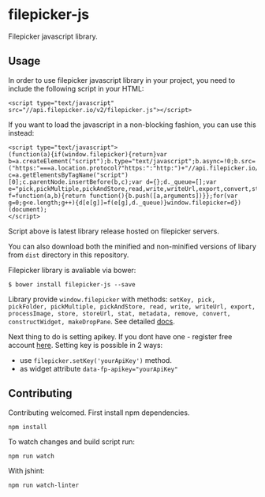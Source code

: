 # filepicker-js
Filepicker javascript library. 

## Usage

In order to use filepicker javascript library in your project, you need to include the following script in your HTML:

```
<script type="text/javascript" src="//api.filepicker.io/v2/filepicker.js"></script>
```

If you want to load the javascript in a non-blocking fashion, you can use this instead:
```
<script type="text/javascript">
(function(a){if(window.filepicker){return}var b=a.createElement("script");b.type="text/javascript";b.async=!0;b.src=("https:"===a.location.protocol?"https:":"http:")+"//api.filepicker.io/v2/filepicker.js";var c=a.getElementsByTagName("script")[0];c.parentNode.insertBefore(b,c);var d={};d._queue=[];var e="pick,pickMultiple,pickAndStore,read,write,writeUrl,export,convert,store,storeUrl,remove,stat,setKey,constructWidget,makeDropPane".split(",");var f=function(a,b){return function(){b.push([a,arguments])}};for(var g=0;g<e.length;g++){d[e[g]]=f(e[g],d._queue)}window.filepicker=d})(document);
</script>
```
Script above is latest library release hosted on filepicker servers. 

You can also download both the minified and non-minified versions of libary from ```dist``` directory in this repository.

Filepicker library is avaliable via bower:

```
$ bower install filepicker-js --save
```

Library provide ```window.filepicker``` with methods:
 ```setKey, pick, pickFolder, pickMultiple, pickAndStore, read, write, writeUrl, export, processImage, store, storeUrl, stat, metadata, remove, convert, constructWidget, makeDropPane```. See detailed [docs](https://www.filepicker.com/documentation/file_ingestion/javascript_api/pick?v=v2).

Next thing to do is setting apikey. If you dont have one - register free account [here](https://www.filepicker.com/register/free). Setting key is possible in 2 ways:

* use ```filepicker.setKey('yourApiKey')```  method.
* as widget attribute ```data-fp-apikey="yourApiKey"```


## Contributing
Contributing welcomed. First install npm dependencies.
``` 
npm install
``` 
To watch changes and build script run:
``` 
npm run watch
``` 
With jshint:
``` 
npm run watch-linter
``` 
